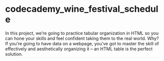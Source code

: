 # codecademy_wine_festival_schedule
In this project, we’re going to practice tabular organization in HTML so you can hone your skills and feel confident taking them to the real world. Why? If you’re going to have data on a webpage, you’ve got to master the skill of effectively and aesthetically organizing it – an HTML table is the perfect solution.
